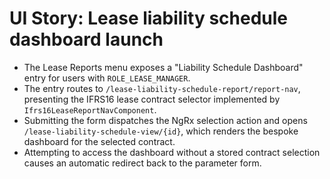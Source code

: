 # UI Story: Lease liability schedule dashboard launch

* The Lease Reports menu exposes a "Liability Schedule Dashboard" entry for
  users with `ROLE_LEASE_MANAGER`.
* The entry routes to `/lease-liability-schedule-report/report-nav`, presenting
  the IFRS16 lease contract selector implemented by
  `Ifrs16LeaseReportNavComponent`.
* Submitting the form dispatches the NgRx selection action and opens
  `/lease-liability-schedule-view/{id}`, which renders the bespoke
  dashboard for the selected contract.
* Attempting to access the dashboard without a stored contract selection causes
  an automatic redirect back to the parameter form.
